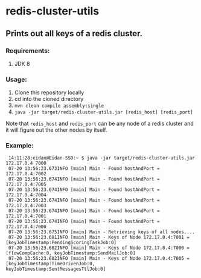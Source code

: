 # redis-cluster-utils

## Prints out all keys of a redis cluster.


### Requirements:
1. JDK 8

### Usage:
1. Clone this repository locally
2. cd into the cloned directory
3. `mvn clean compile assembly:single`
4. `java -jar target/redis-cluster-utils.jar [redis_host] [redis_port]`

Note that `redis_host` and `redis_port` can be any node of a redis cluster and it will figure out the other nodes by itself.

### Example:
```
 14:11:28:eidan@Eidan-SSD:~ $ java -jar target/redis-cluster-utils.jar 172.17.0.4 7000
 07-20 13:56:23.673INFO [main] Main - Found hostAndPort = 172.17.0.4:7002
 07-20 13:56:23.674INFO [main] Main - Found hostAndPort = 172.17.0.4:7005
 07-20 13:56:23.674INFO [main] Main - Found hostAndPort = 172.17.0.4:7004
 07-20 13:56:23.674INFO [main] Main - Found hostAndPort = 172.17.0.4:7003
 07-20 13:56:23.674INFO [main] Main - Found hostAndPort = 172.17.0.4:7001
 07-20 13:56:23.674INFO [main] Main - Found hostAndPort = 172.17.0.4:7000
 07-20 13:56:23.675INFO [main] Main - Retrieving keys of all nodes....
 07-20 13:56:23.681INFO [main] Main - Keys of Node 172.17.0.4:7001 = [keyJobTimestamp:PendingScoringTaskJob:0]
 07-20 13:56:23.682INFO [main] Main - Keys of Node 172.17.0.4:7000 = [flowCompCache:0, keyJobTimestamp:SendMailJob:0]
 07-20 13:56:23.682INFO [main] Main - Keys of Node 172.17.0.4:7005 = [keyJobTimestamp:TimeDrivenJob:0, keyJobTimestamp:SentMessagesTtlJob:0]
 ```

